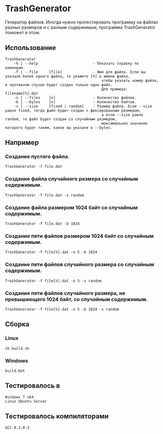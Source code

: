 # TrashGenerator

Генератор файлов. Иногда нужно протестировать программу на файлах разных размеров и с разным содержимым, программа TrashGenerator поможет в этом.

## Использование

    TrashGenerator
        -h | --help                         - Показать справку по командам.
        -f | --file     [file]              - Имя для файла. Если вы указали более одного файла, то укажите [%] в имени файла,
                                                чтобы указать номер файла, в противном случае будет создан только один файл.
                                                Для примера: filename[%].dat
        -n | --files    [n]                 - Количество файлов.
        -b | --bytes    [n]                 - Количество байтов.
        -s | --size     [fixed | random]    - Размер файла. Если --size равно fixed, тогда файл будет создан с фиксированным размером,
                                                а если --size равно random, то файл будет создан со случайным размером,
                                                максимальное значение которого будет таким, какое вы указали в --bytes.
## Например

### Создание пустого файла.
    TrashGenerator -f file.dat

### Создание файла случайного размера со случайным содержимым.
    TrashGenerator -f file.dat -s random

### Создание файла размером 1024 байт со случайным содержимым.
    TrashGenerator -f file.dat -b 1024

### Создание пяти файлов размером 1024 байт со случайным содержимым.
    TrashGenerator -f file[%].dat -n 5 -b 1024

### Создание пяти файлов случайного размера со случайным содержимым.
    TrashGenerator -f file[%].dat -n 5 -s random

### Создание пяти файлов случайного размера, не превышающего 1024 байт, со случайным содержимым.
    TrashGenerator -f file[%].dat -n 5 -b 1024 -s random


## Сборка

### Linux
    sh build.sh

### Windows
    build.bat

## Тестировалось в
    Windows 7 x64
    Linux Ubuntu Server

## Тестировалось компиляторами
    GCC-8.2.0-3
